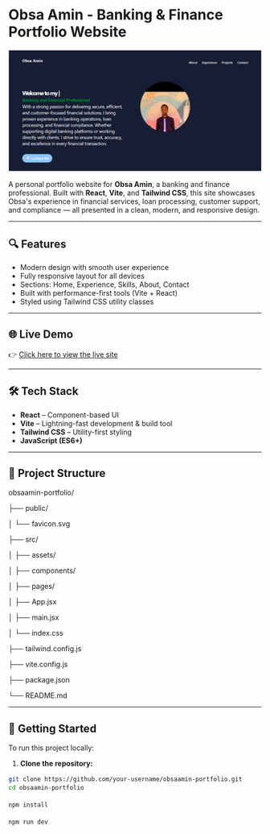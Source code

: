 # Obsa Amin - Banking & Finance Portfolio Website
![Obsa Amin](https://github.com/mua1z/portfoli/blob/master/Screenshot%202025-05-06%20235141.png)

A personal portfolio website for **Obsa Amin**, a banking and finance professional. Built with **React**, **Vite**, and **Tailwind CSS**, this site showcases Obsa's experience in financial services, loan processing, customer support, and compliance — all presented in a clean, modern, and responsive design.

---

## 🔍 Features

- Modern design with smooth user experience
- Fully responsive layout for all devices
- Sections: Home, Experience, Skills, About, Contact
- Built with performance-first tools (Vite + React)
- Styled using Tailwind CSS utility classes

---

## 🌐 Live Demo

👉 [Click here to view the live site](https://obsaportfolio.vercel.app/)

---

## 🛠️ Tech Stack

- **React** – Component-based UI
- **Vite** – Lightning-fast development & build tool
- **Tailwind CSS** – Utility-first styling
- **JavaScript (ES6+)**

---

## 📁 Project Structure

obsaamin-portfolio/

├── public/

│ └── favicon.svg

├── src/

│ ├── assets/

│ ├── components/

│ ├── pages/

│ ├── App.jsx

│ ├── main.jsx

│ └── index.css

├── tailwind.config.js

├── vite.config.js

├── package.json

└── README.md



---

## 🚀 Getting Started

To run this project locally:

1. **Clone the repository:**

```bash
git clone https://github.com/your-username/obsaamin-portfolio.git
cd obsaamin-portfolio

npm install

npm run dev
